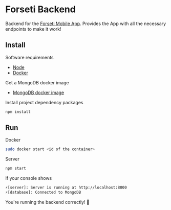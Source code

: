 # Forseti Backend

Backend for the [Forseti Mobile App](https://github.com/channelmobiledev/forseti). Provides the App with all the necessary endpoints to make it work!

## Install

Software requirements

- [Node](https://nodejs.org/en/download/)
- [Docker](https://www.docker.com/)

Get a MongoDB docker image

- [MongoDB docker image](https://hub.docker.com/_/mongo)

Install project dependency packages

```bash
npm install
```

## Run

Docker

```bash
sudo docker start <id of the container>
```

Server

```bash
npm start
```

If your console shows

```bash
⚡[server]: Server is running at http://localhost:8000
⚡[database]: Connected to MongoDB
```

You're running the backend correctly! 🎉
